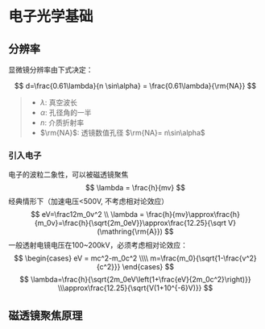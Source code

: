 # 电子光学基础

## 分辨率

显微镜分辨率由下式决定：

$$
    d=\frac{0.61\lambda}{n \sin\alpha} = \frac{0.61\lambda}{\rm{NA}}
$$

> - $\lambda$: 真空波长
> - $\alpha$: 孔径角的一半
> - $n$: 介质折射率
> - $\rm{NA}$: 透镜数值孔径 $\rm{NA}= n\sin\alpha$

### 引入电子

电子的波粒二象性，可以被磁透镜聚焦
$$
\lambda = \frac{h}{mv}
$$
经典情形下（加速电压<500V, 不考虑相对论效应）
$$
eV=\frac12m_0v^2 \\
\lambda = \frac{h}{mv}\approx\frac{h}{m_0v}=\frac{h}{\sqrt{2m_0eV}}\approx\frac{12.25}{\sqrt V}(\mathring{\rm{A}})
$$
一般透射电镜电压在100~200kV，必须考虑相对论效应：
$$
\begin{cases}
eV = mc^2-m_0c^2 \\\\
m=\frac{m_0}{\sqrt{1-\frac{v^2}{c^2}}}
\end{cases}
$$
$$
\lambda=\frac{h}{\sqrt{2m_0eV\left(1+\frac{eV}{2m_0c^2}\right)}}
\\\approx\frac{12.25}{\sqrt{V(1+10^{-6}V)}}
$$

## 磁透镜聚焦原理

